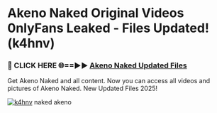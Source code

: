 # Akeno Naked Original Videos 0nlyFans Leaked - Files Updated! (k4hnv)

<h3>🔴 CLICK HERE 🌐==►► <a href="https://tinyurl.com/yckcrads" rel="nofollow">Akeno Naked Updated Files</a></h3>

Get Akeno Naked and all content. Now you can access all videos and pictures of Akeno Naked. New Updated Files 2025!

[![k4hnv](https://i.imgur.com/hpKpOFt.gif)](https://tinyurl.com/yckcrads)
naked akeno